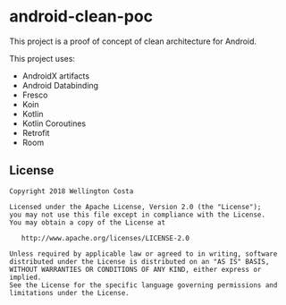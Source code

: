 # android-clean-poc

This project is a proof of concept of clean architecture for Android.

This project uses:

- AndroidX artifacts
- Android Databinding
- Fresco
- Koin
- Kotlin
- Kotlin Coroutines
- Retrofit
- Room

## License

    Copyright 2018 Wellington Costa

    Licensed under the Apache License, Version 2.0 (the "License");
    you may not use this file except in compliance with the License.
    You may obtain a copy of the License at

       http://www.apache.org/licenses/LICENSE-2.0

    Unless required by applicable law or agreed to in writing, software
    distributed under the License is distributed on an "AS IS" BASIS,
    WITHOUT WARRANTIES OR CONDITIONS OF ANY KIND, either express or implied.
    See the License for the specific language governing permissions and
    limitations under the License.